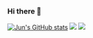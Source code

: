 ### Hi there 👋

[![Jun's GitHub stats](https://github-readme-stats-3zjczvi9b-youngjunlees-projects-58c4c087.vercel.app/api?username=IamYJLee&show_icons=true&theme=gotham)](https://github.com/IamYJLee/github-readme-stats)
[![](https://github-readme-stats-3zjczvi9b-youngjunlees-projects-58c4c087.vercel.app/api/pin?username=IamYJLee&repo=llvm-project&theme=gotham)](https://github.com/IamYJLee/github-readme-stats)
[![](https://github-readme-stats-3zjczvi9b-youngjunlees-projects-58c4c087.vercel.app/api/pin?username=IamYJLee&repo=AliveToolkit/alive2&theme=gotham)](https://github.com/IamYJLee/github-readme-stats)
